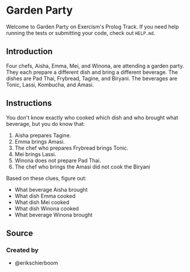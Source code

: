 # Garden Party

Welcome to Garden Party on Exercism's Prolog Track.
If you need help running the tests or submitting your code, check out `HELP.md`.

## Introduction

Four chefs, Aisha, Emma, Mei, and Winona, are attending a garden party.
They each prepare a different dish and bring a different beverage.
The dishes are Pad Thai, Frybread, Tagine, and Biryani.
The beverages are Tonic, Lassi, Kombucha, and Amasi.

## Instructions

You don't know exactly who cooked which dish and who brought what beverage, but you do know that:

1. Aisha prepares Tagine.
2. Emma brings Amasi.
3. The chef who prepares Frybread brings Tonic.
4. Mei brings Lassi.
5. Winona does not prepare Pad Thai.
6. The chef who brings the Amasi did not cook the Biryani

Based on these clues, figure out:

- What beverage Aisha brought
- What dish Emma cooked
- What dish Mei cooked
- What dish Winona cooked
- What beverage Winona brought

## Source

### Created by

- @erikschierboom